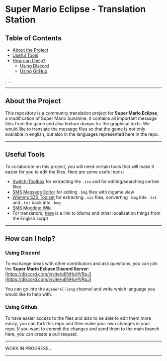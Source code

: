 # **Super Mario Eclipse - Translation Station**

## **Table of Contents**
- [About the Project](#about-the-project)
- [Useful Tools](#useful-tools)
- [How can I help?](#how-can-i-help)
  - [Using Discord](#using-discord)
  - [Using GitHub](#using-github)

.
.
.
  
---

## **About the Project**
This repository is a community translation project for **Super Mario Eclipse**, a modification of Super Mario Sunshine. It contains all important message files from the game and also texture dumps for the graphical texts. We would like to translate the message files so that the game is not only available in english, but also in the languages represented here in the repo.

---

## **Useful Tools**

To collaborate on this project, you will need certain tools that will make it easier for you to edit the files. Here are some useful tools:

- [Switch-Toolbox](https://github.com/KillzXGaming/Switch-Toolbox) for extracting the `.iso` and for editing/searching certain files
- [SMS Message Editor](https://github.com/JoshuaMKW/SMS-Message-Editor) for editing `.bmg` files with ingame view
- [Wiimms SZS Toolset](https://szs.wiimm.de/) for extracting `.szs` files, converting `.bmg` into `.txt` and `.txt` back into `.bmg`
- [SMS Modding Wiki](https://smswiki.shoutwiki.com/wiki/Docs)
- For translators, [here](https://docs.google.com/spreadsheets/d/16SODPmaqB_A6rrQJlQv6CGCsJy6uu63B0eXsxvo3BuU/edit?usp=sharing) is a link to idioms and other localization things from the English script

---

## **How can I help?**

### **Using Discord**
To exchange ideas with other contributors and ask questions, you can join the **Super Mario Eclipse Discord Server**: [https://discord.com/invite/u6NHuHVRpJ](https://discord.com/invite/u6NHuHVRpJ)

You can go into the `#general-lang` channel and write which language you would like to help with.

### **Using Github**
To have easier access to the files and also to be able to edit them more easily, you can fork this repo and then make your own changes in your repo. If you want to commit the changes and send them to the main branch here, you can create a pull request.

---

WORK IN PROGRESS...

---

